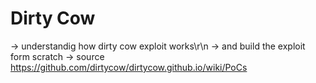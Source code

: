 # Dirty Cow 
  -> understandig how dirty cow exploit works\r\n
  -> and build the exploit form scratch
  -> source https://github.com/dirtycow/dirtycow.github.io/wiki/PoCs 
